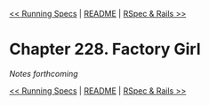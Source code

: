 [&lt;&lt; Running Specs](ch227-running-specs.md) | [README](README.md) | [RSpec & Rails &gt;&gt;](ch229-rspec---rails.md)

# Chapter 228. Factory Girl

*Notes forthcoming*

[&lt;&lt; Running Specs](ch227-running-specs.md) | [README](README.md) | [RSpec & Rails &gt;&gt;](ch229-rspec---rails.md)